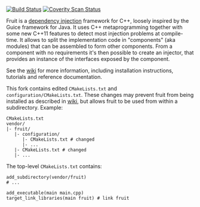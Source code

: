 
[![Build Status](https://travis-ci.org/google/fruit.svg?branch=master)](https://travis-ci.org/google/fruit)
[![Coverity Scan Status](https://scan.coverity.com/projects/8486/badge.svg)](https://scan.coverity.com/projects/google-fruit)

Fruit is a [dependency injection](http://en.wikipedia.org/wiki/Dependency_injection) framework for C++, loosely inspired by the Guice framework for Java. It uses C++ metaprogramming together with some new C++11 features to detect most injection problems at compile-time.
It allows to split the implementation code in "components" (aka modules) that can be assembled to form other components.
From a component with no requirements it's then possible to create an injector, that provides an instance of the interfaces exposed by the component.

See the [wiki](https://github.com/google/fruit/wiki) for more information, including installation instructions, tutorials and reference documentation.

This fork contains edited `CMakeLists.txt` and `configuration/CMakeLists.txt`. These changes may prevent fruit
from being installed as described in [wiki](https://github.com/google/fruit/wiki), but allows fruit to be used from within a subdirectory.
Example:

    CMakeLists.txt
    vendor/
    |- fruit/
       |- configuration/
          |- CMakeLists.txt # changed
          |- ...
       |- CMakeLists.txt # changed
       |- ...

The top-level `CMakeLists.txt` contains:

    add_subdirectory(vendor/fruit)
    # ...

    add_executable(main main.cpp)
    target_link_libraries(main fruit) # link fruit
